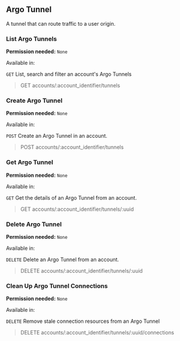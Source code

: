 ## Argo Tunnel

A tunnel that can route traffic to a user origin.

### List Argo Tunnels

**Permission needed:** `None`

Available in:



`GET` List, search and filter an account's Argo Tunnels

> GET accounts/:account_identifier/tunnels


### Create Argo Tunnel

**Permission needed:** `None`

Available in:



`POST` Create an Argo Tunnel in an account.

> POST accounts/:account_identifier/tunnels


### Get Argo Tunnel

**Permission needed:** `None`

Available in:



`GET` Get the details of an Argo Tunnel from an account.

> GET accounts/:account_identifier/tunnels/:uuid


### Delete Argo Tunnel

**Permission needed:** `None`

Available in:



`DELETE` Delete an Argo Tunnel from an account.

> DELETE accounts/:account_identifier/tunnels/:uuid


### Clean Up Argo Tunnel Connections

**Permission needed:** `None`

Available in:



`DELETE` Remove stale connection resources from an Argo Tunnel

> DELETE accounts/:account_identifier/tunnels/:uuid/connections

